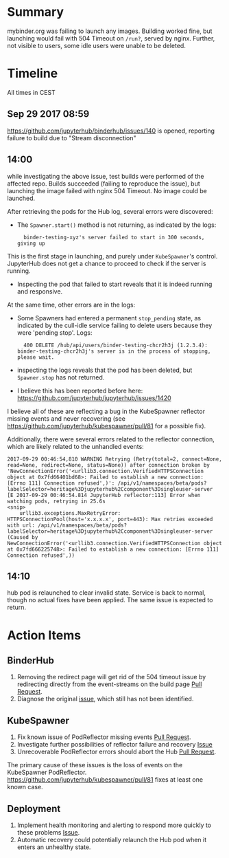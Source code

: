 # Summary

mybinder.org was failing to launch any images.
Building worked fine, but launching would fail with 504 Timeout on `/run?`, served by nginx.
Further, not visible to users, some idle users were unable to be deleted.

# Timeline

All times in CEST

## Sep 29 2017 08:59

https://github.com/jupyterhub/binderhub/issues/140 is opened, reporting failure to build due to "Stream disconnection"

## 14:00

while investigating the above issue, test builds were performed of the affected repo.
Builds succeeded (failing to reproduce the issue), but launching the image failed with nginx 504 Timeout. No image could be launched.

After retrieving the pods for the Hub log, several errors were discovered:

- The `Spawner.start()` method is not returning, as indicated by the logs:

        binder-testing-xyz's server failed to start in 300 seconds, giving up

This is the first stage in launching, and purely under `KubeSpawner`'s control.
JupyterHub does not get a chance to proceed to check if the server is running.

- Inspecting the pod that failed to start reveals that it is indeed running and responsive.

At the same time, other errors are in the logs:

- Some Spawners had entered a permanent `stop_pending` state, as indicated by the cull-idle service failing to delete users because they were 'pending stop'. Logs:

        400 DELETE /hub/api/users/binder-testing-chcr2h3j (1.2.3.4): binder-testing-chcr2h3j's server is in the process of stopping, please wait.

- inspecting the logs reveals that the pod has been deleted, but `Spawner.stop` has not returned.
- I believe this has been reported before here: https://github.com/jupyterhub/jupyterhub/issues/1420

I believe all of these are reflecting a bug in the KubeSpawner reflector missing events and never recovering (see https://github.com/jupyterhub/kubespawner/pull/81 for a possible fix).

Additionally, there were several errors related to the reflector connection, which are likely related to the unhandled events:

```
2017-09-29 00:46:54,810 WARNING Retrying (Retry(total=2, connect=None, read=None, redirect=None, status=None)) after connection broken by 'NewConnectionError('<urllib3.connection.VerifiedHTTPSConnection object at 0x7fd66401bd68>: Failed to establish a new connection: [Errno 111] Connection refused',)': /api/v1/namespaces/beta/pods?labelSelector=heritage%3Djupyterhub%2Ccomponent%3Dsingleuser-server
[E 2017-09-29 00:46:54.814 JupyterHub reflector:113] Error when watching pods, retrying in 25.6s
<snip>
    urllib3.exceptions.MaxRetryError: HTTPSConnectionPool(host='x.x.x.x', port=443): Max retries exceeded with url: /api/v1/namespaces/beta/pods?labelSelector=heritage%3Djupyterhub%2Ccomponent%3Dsingleuser-server (Caused by NewConnectionError('<urllib3.connection.VerifiedHTTPSConnection object at 0x7fd666225748>: Failed to establish a new connection: [Errno 111] Connection refused',))
```


## 14:10

hub pod is relaunched to clear invalid state.
Service is back to normal, though no actual fixes have been applied.
The same issue is expected to return.


# Action Items

## BinderHub

1. Removing the redirect page will get rid of the 504 timeout issue
   by redirecting directly from the event-streams on the build page
   [Pull Request](https://github.com/jupyterhub/binderhub/pull/135).
2. Diagnose the original [issue](https://github.com/jupyterhub/binderhub/issues/140),
   which still has not been identified.

## KubeSpawner

1. Fix known issue of PodReflector missing events
   [Pull Request]( https://github.com/jupyterhub/kubespawner/pull/81).
2. Investigate further possibilities of reflector failure and recovery
   [Issue](https://github.com/jupyterhub/kubespawner/issues/85)
3. Unrecoverable PodReflector errors should abort the Hub
   [Pull Request]( https://github.com/jupyterhub/kubespawner/pull/86).

The primary cause of these issues is the loss of events on the KubeSpawner PodReflector.
https://github.com/jupyterhub/kubespawner/pull/81 fixes at least one known case.

## Deployment

1. Implement health monitoring and alerting to respond more quickly to these problems [Issue](https://github.com/jupyterhub/mybinder.org-deploy/issues/19).
2. Automatic recovery could potentially relaunch the Hub pod when it enters an unhealthy state.
